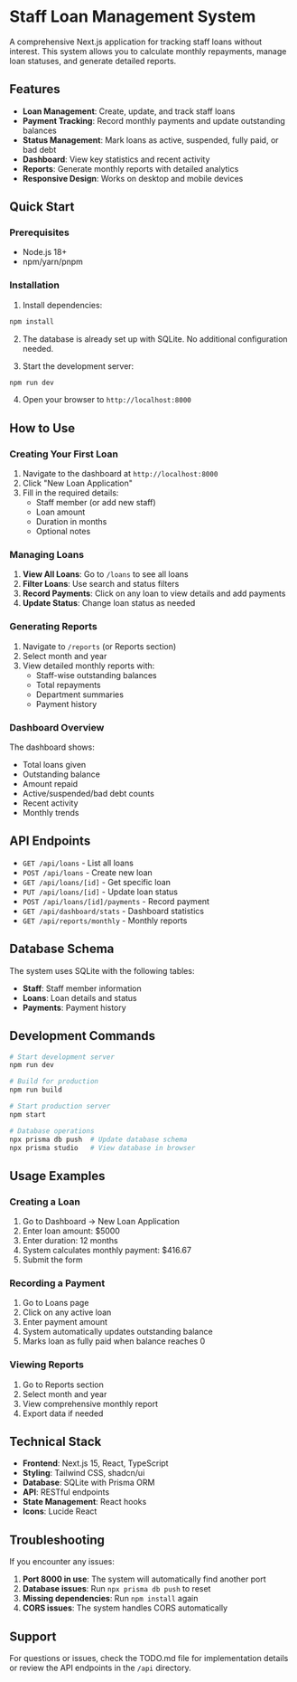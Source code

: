 # Staff Loan Management System

A comprehensive Next.js application for tracking staff loans without interest. This system allows you to calculate monthly repayments, manage loan statuses, and generate detailed reports.

## Features

- **Loan Management**: Create, update, and track staff loans
- **Payment Tracking**: Record monthly payments and update outstanding balances
- **Status Management**: Mark loans as active, suspended, fully paid, or bad debt
- **Dashboard**: View key statistics and recent activity
- **Reports**: Generate monthly reports with detailed analytics
- **Responsive Design**: Works on desktop and mobile devices

## Quick Start

### Prerequisites
- Node.js 18+
- npm/yarn/pnpm

### Installation

1. Install dependencies:
```bash
npm install
```

2. The database is already set up with SQLite. No additional configuration needed.

3. Start the development server:
```bash
npm run dev
```

4. Open your browser to `http://localhost:8000`

## How to Use

### Creating Your First Loan

1. Navigate to the dashboard at `http://localhost:8000`
2. Click "New Loan Application"
3. Fill in the required details:
   - Staff member (or add new staff)
   - Loan amount
   - Duration in months
   - Optional notes

### Managing Loans

1. **View All Loans**: Go to `/loans` to see all loans
2. **Filter Loans**: Use search and status filters
3. **Record Payments**: Click on any loan to view details and add payments
4. **Update Status**: Change loan status as needed

### Generating Reports

1. Navigate to `/reports` (or Reports section)
2. Select month and year
3. View detailed monthly reports with:
   - Staff-wise outstanding balances
   - Total repayments
   - Department summaries
   - Payment history

### Dashboard Overview

The dashboard shows:
- Total loans given
- Outstanding balance
- Amount repaid
- Active/suspended/bad debt counts
- Recent activity
- Monthly trends

## API Endpoints

- `GET /api/loans` - List all loans
- `POST /api/loans` - Create new loan
- `GET /api/loans/[id]` - Get specific loan
- `PUT /api/loans/[id]` - Update loan status
- `POST /api/loans/[id]/payments` - Record payment
- `GET /api/dashboard/stats` - Dashboard statistics
- `GET /api/reports/monthly` - Monthly reports

## Database Schema

The system uses SQLite with the following tables:
- **Staff**: Staff member information
- **Loans**: Loan details and status
- **Payments**: Payment history

## Development Commands

```bash
# Start development server
npm run dev

# Build for production
npm run build

# Start production server
npm start

# Database operations
npx prisma db push  # Update database schema
npx prisma studio   # View database in browser
```

## Usage Examples

### Creating a Loan
1. Go to Dashboard → New Loan Application
2. Enter loan amount: $5000
3. Enter duration: 12 months
4. System calculates monthly payment: $416.67
5. Submit the form

### Recording a Payment
1. Go to Loans page
2. Click on any active loan
3. Enter payment amount
4. System automatically updates outstanding balance
5. Marks loan as fully paid when balance reaches 0

### Viewing Reports
1. Go to Reports section
2. Select month and year
3. View comprehensive monthly report
4. Export data if needed

## Technical Stack

- **Frontend**: Next.js 15, React, TypeScript
- **Styling**: Tailwind CSS, shadcn/ui
- **Database**: SQLite with Prisma ORM
- **API**: RESTful endpoints
- **State Management**: React hooks
- **Icons**: Lucide React

## Troubleshooting

If you encounter any issues:

1. **Port 8000 in use**: The system will automatically find another port
2. **Database issues**: Run `npx prisma db push` to reset
3. **Missing dependencies**: Run `npm install` again
4. **CORS issues**: The system handles CORS automatically

## Support

For questions or issues, check the TODO.md file for implementation details or review the API endpoints in the `/api` directory.
